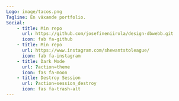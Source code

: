 ```yaml
---
Logo: image/tacos.png
Tagline: En växande portfolio.
Social:
    - title: Min repo
      url: https://github.com/josefineniirola/design-dbwebb.git
      icon: fab fa-github
    - title: Min repo
      url: https://www.instagram.com/shewantstoleague/
      icon: fab fa-instagram
    - title: Dark Mode
      url: ?action=theme
      icon: fas fa-moon
    - title: Destroy Session
      url: ?action=session_destroy
      icon: fas fa-trash-alt
---
```

